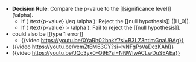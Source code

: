 - **Decision Rule**: Compare the p-value to the [[significance level]] \(\alpha\).
	- If \( \text{p-value} \leq \alpha \): Reject the [[null hypothesis]] (\(H_0\)).
	- If \( \text{p-value} > \alpha \): Fail to reject the [[null hypothesis]].
- could also be [[type 1 error]]
	- {{video https://youtu.be/0YaRh02bnkY?si=B3LZ3ntimGnaU9Ag}}
- {{video https://youtu.be/vemZtEM63GY?si=lvNFgPsVaDczKAhl}}
- {{video https://youtu.be/JQc3yx0-Q9E?si=NNWIwACLwDuSEAEa}}